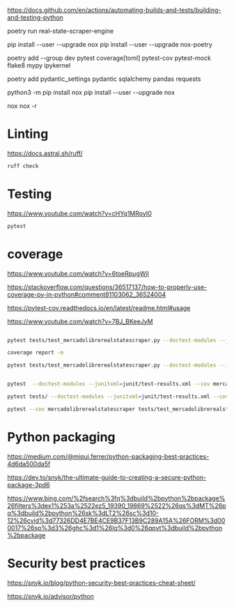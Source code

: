 
https://docs.github.com/en/actions/automating-builds-and-tests/building-and-testing-python

poetry run real-state-scraper-engine

pip install --user --upgrade nox
pip install --user --upgrade nox-poetry

poetry add --group dev pytest coverage[toml] pytest-cov pytest-mock flake8 mypy ipykernel

poetry add pydantic_settings pydantic sqlalchemy pandas requests


python3 -m pip install nox
pip install --user --upgrade nox

nox
nox -r


# Linting

https://docs.astral.sh/ruff/

```bash
ruff check
```

# Testing

https://www.youtube.com/watch?v=cHYq1MRoyI0

```bash
pytest
```

# coverage

https://www.youtube.com/watch?v=6toeRpugWjI

https://stackoverflow.com/questions/36517137/how-to-properly-use-coverage-py-in-python#comment81103062_36524004

https://pytest-cov.readthedocs.io/en/latest/readme.html#usage

https://www.youtube.com/watch?v=7BJ_BKeeJyM

```bash

pytest tests/test_mercadolibrerealstatescraper.py --doctest-modules --junitxml=junit/test-results.xml --cov mercadolibrerealstatescraper --cov-report=

coverage report -m

pytest tests/test_mercadolibrerealstatescraper.py --doctest-modules --junitxml=junit/test-results.xml --cov mercadolibrerealstatescraper --cov-report=xml --cov-report=html


pytest  --doctest-modules --junitxml=junit/test-results.xml --cov mercadolibrerealstatescraper tests/test_mercadolibrerealstatescraper.py

pytest tests/ --doctest-modules --junitxml=junit/test-results.xml --cov --cov-report=xml --cov-report=html

pytest --cov mercadolibrerealstatescraper tests/test_mercadolibrerealstatescraper.py
```

# Python packaging

https://medium.com/@miqui.ferrer/python-packaging-best-practices-4d6da500da5f

https://dev.to/snyk/the-ultimate-guide-to-creating-a-secure-python-package-3pd6

https://www.bing.com/%2fsearch%3fq%3dbuild%2bpython%2bpackage%26filters%3dex1%253a%2522ez5_19390_19869%2522%26qs%3dMT%26pq%3dbuild%2bpython%26sk%3dLT2%26sc%3d10-12%26cvid%3d77326DD4E7BE4CE9B37F13B9C289A15A%26FORM%3d000017%26sp%3d3%26ghc%3d1%26lq%3d0%26qpvt%3dbuild%2bpython%2bpackage

# Security best practices

https://snyk.io/blog/python-security-best-practices-cheat-sheet/

https://snyk.io/advisor/python